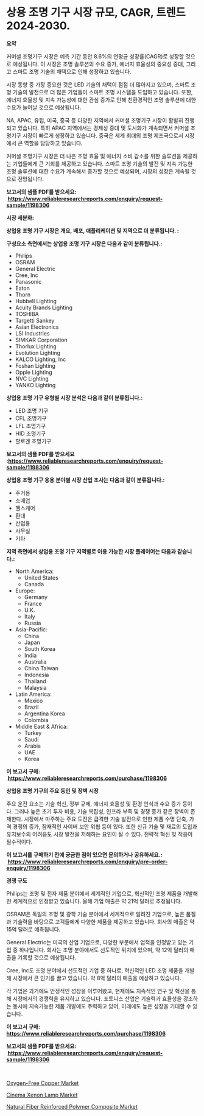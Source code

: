 <p><h1>상용 조명 기구 시장 규모, CAGR, 트렌드 2024-2030.</h1></p><p><strong>요약</strong></p>
<p><p>커머셜 조명기구 시장은 예측 기간 동안 8.6%의 연평균 성장률(CAGR)로 성장할 것으로 예상됩니다. 이 시장은 조명 솔루션의 수요 증가, 에너지 효율성의 중요성 증대, 그리고 스마트 조명 기술의 채택으로 인해 성장하고 있습니다. </p><p>시장 동향 중 가장 중요한 것은 LED 기술의 채택이 점점 더 많아지고 있으며, 스마트 조명 기술의 발전으로 더 많은 기업들이 스마트 조명 시스템을 도입하고 있습니다. 또한, 에너지 효율성 및 지속 가능성에 대한 관심 증가로 인해 친환경적인 조명 솔루션에 대한 수요가 늘어날 것으로 예상됩니다.</p><p>NA, APAC, 유럽, 미국, 중국 등 다양한 지역에서 커머셜 조명기구 시장이 활발히 진행되고 있습니다. 특히 APAC 지역에서는 경제성 증대 및 도시화가 계속되면서 커머셜 조명기구 시장이 빠르게 성장하고 있습니다. 중국은 세계 최대의 조명 제조국으로서 시장에서 큰 역할을 담당하고 있습니다.</p><p>커머셜 조명기구 시장은 더 나은 조명 효율 및 에너지 소비 감소를 위한 솔루션을 제공하는 기업들에게 큰 기회를 제공하고 있습니다. 스마트 조명 기술의 발전 및 지속 가능한 조명 솔루션에 대한 수요가 계속해서 증가할 것으로 예상되며, 시장의 성장은 계속될 것으로 전망됩니다.</p></p>
<p><strong>보고서의 샘플 PDF를 받으세요: &nbsp;<a href="https://www.reliableresearchreports.com/enquiry/request-sample/1198306">https://www.reliableresearchreports.com/enquiry/request-sample/1198306</a></strong></p>
<p><strong>시장 세분화:</strong></p>
<p><strong> 상업용 조명 기구 시장은 개요, 배포, 애플리케이션 및 지역으로 더 분류됩니다. :</strong></p>
<p><strong>구성요소 측면에서는 상업용 조명 기구 시장은 다음과 같이 분류됩니다.:</strong></p>
<p><ul><li>Philips</li><li>OSRAM</li><li>General Electric</li><li>Cree, Inc</li><li>Panasonic</li><li>Eaton</li><li>Thorn</li><li>Hubbell Lighting</li><li>Acuity Brands Lighting</li><li>TOSHIBA</li><li>Targetti Sankey</li><li>Asian Electronics</li><li>LSI Industries</li><li>SIMKAR Corporation</li><li>Thorlux Lighting</li><li>Evolution Lighting</li><li>KALCO Lighting, Inc</li><li>Foshan Lighting</li><li>Opple Lighting</li><li>NVC Lighting</li><li>YANKO Lighting</li></ul></p>
<p><strong> 상업용 조명 기구 유형별 시장 분석은 다음과 같이 분류됩니다.:</strong></p>
<p><ul><li>LED 조명 기구</li><li>CFL 조명기구</li><li>LFL 조명기구</li><li>HID 조명기구</li><li>할로겐 조명기구</li></ul></p>
<p><strong>보고서의 샘플 PDF를 받으세요 :<a href="https://www.reliableresearchreports.com/enquiry/request-sample/1198306">https://www.reliableresearchreports.com/enquiry/request-sample/1198306</a></strong></p>
<p><strong> 상업용 조명 기구 응용 분야별 시장 산업 조사는 다음과 같이 분류됩니다.:</strong></p>
<p><ul><li>주거용</li><li>소매업</li><li>헬스케어</li><li>환대</li><li>산업용</li><li>사무실</li><li>기타</li></ul></p>
<p><strong>지역 측면에서 상업용 조명 기구 지역별로 이용 가능한 시장 플레이어는 다음과 같습니다.:</strong></p>
<p><ul>
    <li>
        North America:
        <ul>
            <li>United States</li>
            <li>Canada</li>
        </ul>
    </li>
    <li>
        Europe:
        <ul>
            <li>Germany</li>
            <li>France</li>
            <li>U.K.</li>
            <li>Italy</li>
            <li>Russia</li>
        </ul>
    </li>
    <li>
        Asia-Pacific:
        <ul>
            <li>China</li>
            <li>Japan</li>
            <li>South Korea</li>
            <li>India</li>
            <li>Australia</li>
            <li>China Taiwan</li>
            <li>Indonesia</li>
            <li>Thailand</li>
            <li>Malaysia</li>
        </ul>
    </li>
    <li>
        Latin America:
        <ul>
            <li>Mexico</li>
            <li>Brazil</li>
            <li>Argentina Korea</li>
            <li>Colombia</li>
        </ul>
    </li>
    <li>
        Middle East & Africa:
        <ul>
            <li>Turkey</li>
            <li>Saudi</li>
            <li>Arabia</li>
            <li>UAE</li>
            <li>Korea</li>
        </ul>
    </li>
    </ul></p>
<p><strong>이 보고서 구매: &nbsp;<a href="https://www.reliableresearchreports.com/purchase/1198306">https://www.reliableresearchreports.com/purchase/1198306</a></strong></p>
<p><strong>상업용 조명 기구의 주요 동인 및 장벽 시장</strong></p>
<p><p>주요 운전 요소는 기술 혁신, 정부 규제, 에너지 효율성 및 환경 인식과 수요 증가 등이다. 그러나 높은 초기 투자 비용, 기술 복잡성, 인프라 부족 및 경쟁 증가 같은 장벽이 존재한다. 시장에서 마주하는 주요 도전은 급격한 기술 발전으로 인한 제품 수명 단축, 가격 경쟁의 증가, 잠재적인 사이버 보안 위협 등이 있다. 또한 신규 기술 및 재료의 도입과 유지보수의 어려움도 시장 발전을 저해하는 요인이 될 수 있다. 전략적 혁신 및 적응이 필수적이다.</p></p>
<p><strong>이 보고서를 구매하기 전에 궁금한 점이 있으면 문의하거나 공유하세요.: &nbsp;<a href="https://www.reliableresearchreports.com/enquiry/pre-order-enquiry/1198306">https://www.reliableresearchreports.com/enquiry/pre-order-enquiry/1198306</a></strong></p>
<p><strong>경쟁 구도</strong></p>
<p><p>Philips는 조명 및 전자 제품 분야에서 세계적인 기업으로, 혁신적인 조명 제품을 개발해 전 세계적으로 인정받고 있습니다. 올해 기업 매출은 약 21억 달러로 추정됩니다. </p><p>OSRAM은 독일의 조명 및 광학 기술 분야에서 세계적으로 알려진 기업으로, 높은 품질과 기술력을 바탕으로 고객들에게 다양한 제품을 제공하고 있습니다. 회사의 매출은 약 15억 달러로 예측됩니다.</p><p>General Electric는 미국의 산업 기업으로, 다양한 부문에서 업적을 인정받고 있는 기업 중 하나입니다. 회사는 조명 분야에서도 선도적인 위치에 있으며, 약 12억 달러의 매출을 기록할 것으로 예상됩니다.</p><p>Cree, Inc도 조명 분야에서 선도적인 기업 중 하나로, 혁신적인 LED 조명 제품을 개발해 시장에서 큰 인기를 끌고 있습니다. 약 8억 달러의 매출을 예상하고 있습니다.</p><p>각 기업은 과거에도 안정적인 성장을 이루어왔고, 현재에도 지속적인 연구 및 혁신을 통해 시장에서의 경쟁력을 유지하고 있습니다. 포토니스 산업은 기술력과 효율성을 강조하는 동시에 지속가능한 제품 개발에도 주력하고 있어, 미래에도 높은 성장을 기대할 수 있습니다.</p></p>
<p><strong>이 보고서 구매: &nbsp; <a href="https://www.reliableresearchreports.com/purchase/1198306">https://www.reliableresearchreports.com/purchase/1198306</a></strong></p>
<p><strong>보고서의 샘플 PDF를 받으세요: &nbsp;<a href="https://www.reliableresearchreports.com/enquiry/request-sample/1198306">https://www.reliableresearchreports.com/enquiry/request-sample/1198306</a></strong><strong></strong></p>
<p>&nbsp;</p>
<p><p><a href="https://view.publitas.com/reportprime-1/oxygen-free-copper-market-size-2023-2030-global-industrial-analysis-key-geographical-regions-market-share-top-key-players-product-types-and-forecast-research-report/">Oxygen-Free Copper Market</a></p><p><a href="https://view.publitas.com/reportprime-1/cinema-xenon-lamp-market-size-2024-2031-global-industrial-analysis-key-geographical-regions-market-share-top-key-players-product-types-and-forecast-research-report/">Cinema Xenon Lamp Market</a></p><p><a href="https://view.publitas.com/reportprime-1/natural-fiber-reinforced-polymer-composite-market-research-report-unlocks-analysis-on-the-market-financial-status-market-size-and-market-revenue-upto-2030/">Natural Fiber Reinforced Polymer Composite Market</a></p></p>